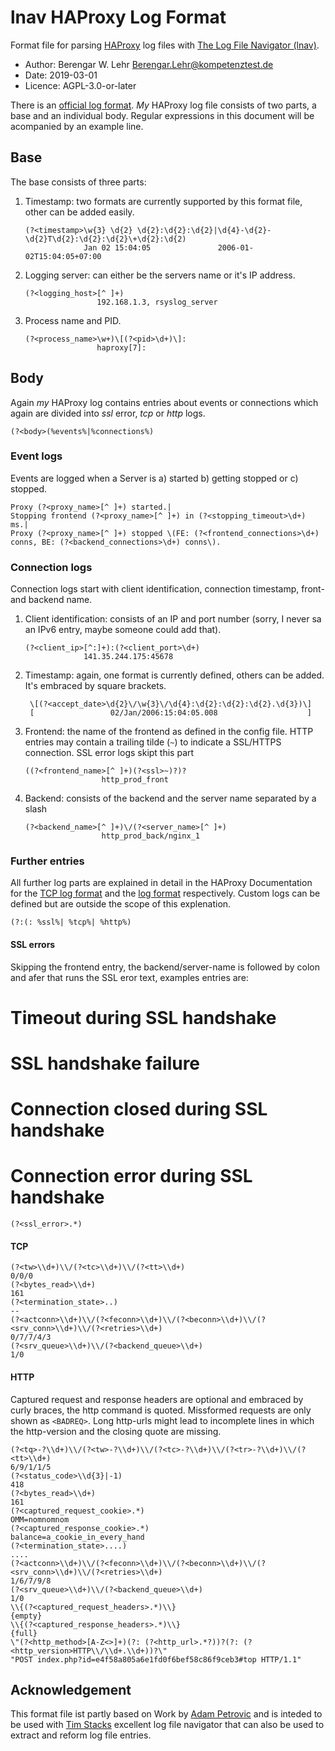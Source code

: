 # lnav HAProxy Log Format

Format file for parsing [HAProxy](http://www.haproxy.org/) log files with [The Log File Navigator (lnav)](http://lnav.org/).

* Author: Berengar W. Lehr <Berengar.Lehr@kompetenztest.de>
* Date: 2019-03-01
* Licence: AGPL-3.0-or-later

There is an [official log format](http://cbonte.github.io/haproxy-dconv/1.9/configuration.html#8.2). *My* HAProxy log file consists of two parts, a base and an individual body. Regular expressions in this document will be acompanied by an example line.

## Base
The base consists of three parts:

1. Timestamp: two formats are currently supported by this format file, other can be added easily.
    ```regexp
    (?<timestamp>\w{3} \d{2} \d{2}:\d{2}:\d{2}|\d{4}-\d{2}-\d{2}T\d{2}:\d{2}:\d{2}\+\d{2}:\d{2)
                 Jan 02 15:04:05               2006-01-02T15:04:05+07:00
    ```

2. Logging server: can either be the servers name or it's IP address.
    ```regexp
    (?<logging_host>[^ ]+)
                    192.168.1.3, rsyslog_server
    ```

3. Process name and PID.    
    ```regexp
    (?<process_name>\w+)\[(?<pid>\d+)\]:
                    haproxy[7]:
    ```

## Body
Again *my* HAProxy log contains entries about events or connections which again are divided into *ssl* error, *tcp* or *http* logs.
```regexp
(?<body>(%events%|%connections%)
```

### Event logs
Events are logged when a Server is a) started b) getting stopped or c) stopped.
```regexp
Proxy (?<proxy_name>[^ ]+) started.|
Stopping frontend (?<proxy_name>[^ ]+) in (?<stopping_timeout>\d+) ms.|
Proxy (?<proxy_name>[^ ]+) stopped \(FE: (?<frontend_connections>\d+) conns, BE: (?<backend_connections>\d+) conns\).
```    

### Connection logs
Connection logs start with client identification, connection timestamp, front- and backend name.

1. Client identification: consists of an IP and port number (sorry, I never sa an IPv6 entry, maybe someone could add that).
    ```regexp
    (?<client_ip>[^:]+):(?<client_port>\d+)
                 141.35.244.175:45678
    ```

2. Timestamp: again, one format is currently defined, others can be added. It's embraced by square brackets.
    ```regexp
     \[(?<accept_date>\d{2}\/\w{3}\/\d{4}:\d{2}:\d{2}:\d{2}.\d{3})\]
     [                 02/Jan/2006:15:04:05.008                    ]
    ```

3. Frontend: the name of the frontend as defined in the config file. HTTP entries may contain a trailing tilde (`~`) to indicate a SSL/HTTPS connection. SSL error logs skipt this part
    ```regexp
    ((?<frontend_name>[^ ]+)(?<ssl>~)?)?
                     http_prod_front    
    ```

4. Backend: consists of the backend and the server name separated by a slash
    ```regexp
    (?<backend_name>[^ ]+)\/(?<server_name>[^ ]+)
                     http_prod_back/nginx_1
    ```

### Further entries
All further log parts are explained in detail in the HAProxy Documentation for the [TCP log format](http://cbonte.github.io/haproxy-dconv/1.9/configuration.html#8.2.2) and the [ log format](http://cbonte.github.io/haproxy-dconv/1.9/configuration.html#8.2.3) respectively. Custom logs can be defined but are outside the scope of this explenation.
```regexp
(?:(: %ssl%| %tcp%| %http%)
```

#### SSL errors
Skipping the frontend entry, the backend/server-name is followed by colon and afer that runs the SSL eror text, examples entries are:
# Timeout during SSL handshake
# SSL handshake failure
# Connection closed during SSL handshake
# Connection error during SSL handshake
```regexp
(?<ssl_error>.*)
```

#### TCP
```regexp
(?<tw>\\d+)\\/(?<tc>\\d+)\\/(?<tt>\\d+)
0/0/0
(?<bytes_read>\\d+)
161
(?<termination_state>..)
--
(?<actconn>\\d+)\\/(?<feconn>\\d+)\\/(?<beconn>\\d+)\\/(?<srv_conn>\\d+)\\/(?<retries>\\d+)
0/7/7/4/3
(?<srv_queue>\\d+)\\/(?<backend_queue>\\d+)
1/0
```

#### HTTP
Captured request and response headers are optional and embraced by curly braces, the http command is quoted. Missformed requests are only shown as `<BADREQ>`. Long http-urls might lead to incomplete lines in which the http-version and the closing quote are missing.

```regexp
(?<tq>-?\\d+)\\/(?<tw>-?\\d+)\\/(?<tc>-?\\d+)\\/(?<tr>-?\\d+)\\/(?<tt>\\d+)
6/9/1/1/5
(?<status_code>\\d{3}|-1)
418
(?<bytes_read>\\d+)
161
(?<captured_request_cookie>.*)
OMM=nomnomnom
(?<captured_response_cookie>.*)
balance=a_cookie_in_every_hand
(?<termination_state>....)
....
(?<actconn>\\d+)\\/(?<feconn>\\d+)\\/(?<beconn>\\d+)\\/(?<srv_conn>\\d+)\\/(?<retries>\\d+)
1/6/7/9/8
(?<srv_queue>\\d+)\\/(?<backend_queue>\\d+)
1/0
\\{(?<captured_request_headers>.*)\\}
{empty}
\\{(?<captured_response_headers>.*)\\}
{full}
\"(?<http_method>[A-Z<>]+)(?: (?<http_url>.*?))?(?: (?<http_version>HTTP\\/\\d+.\\d+))?\"
"POST index.php?id=e4f58a805a6e1fd0f6bef58c86f9ceb3#top HTTP/1.1"
```

## Acknowledgement
This format file ist partly based on Work by [Adam Petrovic](https://gist.github.com/adampetrovic/7c87134c46b3db5b8e82) and is inteded to be used with [Tim Stacks](https://github.com/tstack/lnav) excellent log file navigator that can also be used to extract and reform log file entries.